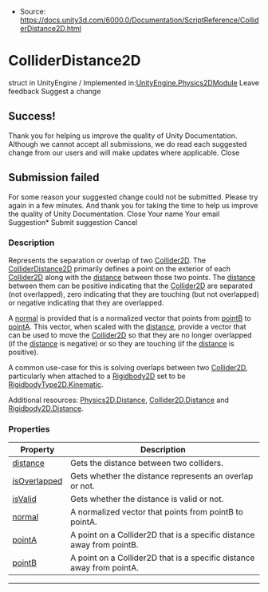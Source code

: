 * Source: https://docs.unity3d.com/6000.0/Documentation/ScriptReference/ColliderDistance2D.html

# ColliderDistance2D
struct in UnityEngine
/
Implemented in:[UnityEngine.Physics2DModule](https://docs.unity3d.com/6000.0/Documentation/ScriptReference/UnityEngine.Physics2DModule.html)
Leave feedback
Suggest a change
## Success!
Thank you for helping us improve the quality of Unity Documentation. Although we cannot accept all submissions, we do read each suggested change from our users and will make updates where applicable.
Close
## Submission failed
For some reason your suggested change could not be submitted. Please <a>try again</a> in a few minutes. And thank you for taking the time to help us improve the quality of Unity Documentation.
Close
Your name Your email Suggestion* Submit suggestion
Cancel
### Description
Represents the separation or overlap of two [Collider2D](https://docs.unity3d.com/6000.0/Documentation/ScriptReference/Collider2D.html).
The [ColliderDistance2D](https://docs.unity3d.com/6000.0/Documentation/ScriptReference/ColliderDistance2D.html) primarily defines a point on the exterior of each [Collider2D](https://docs.unity3d.com/6000.0/Documentation/ScriptReference/Collider2D.html) along with the [distance](https://docs.unity3d.com/6000.0/Documentation/ScriptReference/ColliderDistance2D-distance.html) between those two points. The [distance](https://docs.unity3d.com/6000.0/Documentation/ScriptReference/ColliderDistance2D-distance.html) between them can be positive indicating that the [Collider2D](https://docs.unity3d.com/6000.0/Documentation/ScriptReference/Collider2D.html) are separated (not overlapped), zero indicating that they are touching (but not overlapped) or negative indicating that they are overlapped.  
  
A [normal](https://docs.unity3d.com/6000.0/Documentation/ScriptReference/ColliderDistance2D-normal.html) is provided that is a normalized vector that points from [pointB](https://docs.unity3d.com/6000.0/Documentation/ScriptReference/ColliderDistance2D-pointB.html) to [pointA](https://docs.unity3d.com/6000.0/Documentation/ScriptReference/ColliderDistance2D-pointA.html). This vector, when scaled with the [distance](https://docs.unity3d.com/6000.0/Documentation/ScriptReference/ColliderDistance2D-distance.html), provide a vector that can be used to move the [Collider2D](https://docs.unity3d.com/6000.0/Documentation/ScriptReference/Collider2D.html) so that they are no longer overlapped (if the [distance](https://docs.unity3d.com/6000.0/Documentation/ScriptReference/ColliderDistance2D-distance.html) is negative) or so they are touching (if the [distance](https://docs.unity3d.com/6000.0/Documentation/ScriptReference/ColliderDistance2D-distance.html) is positive).  
  
A common use-case for this is solving overlaps between two [Collider2D](https://docs.unity3d.com/6000.0/Documentation/ScriptReference/Collider2D.html), particularly when attached to a [Rigidbody2D](https://docs.unity3d.com/6000.0/Documentation/ScriptReference/Rigidbody2D.html) set to be [RigidbodyType2D.Kinematic](https://docs.unity3d.com/6000.0/Documentation/ScriptReference/RigidbodyType2D.Kinematic.html).  
  
Additional resources: [Physics2D.Distance](https://docs.unity3d.com/6000.0/Documentation/ScriptReference/Physics2D.Distance.html), [Collider2D.Distance](https://docs.unity3d.com/6000.0/Documentation/ScriptReference/Collider2D.Distance.html) and [Rigidbody2D.Distance](https://docs.unity3d.com/6000.0/Documentation/ScriptReference/Rigidbody2D.Distance.html).
### Properties
Property | Description  
---|---  
[distance](https://docs.unity3d.com/6000.0/Documentation/ScriptReference/ColliderDistance2D-distance.html) | Gets the distance between two colliders.  
[isOverlapped](https://docs.unity3d.com/6000.0/Documentation/ScriptReference/ColliderDistance2D-isOverlapped.html) | Gets whether the distance represents an overlap or not.  
[isValid](https://docs.unity3d.com/6000.0/Documentation/ScriptReference/ColliderDistance2D-isValid.html) | Gets whether the distance is valid or not.  
[normal](https://docs.unity3d.com/6000.0/Documentation/ScriptReference/ColliderDistance2D-normal.html) | A normalized vector that points from pointB to pointA.  
[pointA](https://docs.unity3d.com/6000.0/Documentation/ScriptReference/ColliderDistance2D-pointA.html) | A point on a Collider2D that is a specific distance away from pointB.  
[pointB](https://docs.unity3d.com/6000.0/Documentation/ScriptReference/ColliderDistance2D-pointB.html) | A point on a Collider2D that is a specific distance away from pointA.  
* * *
